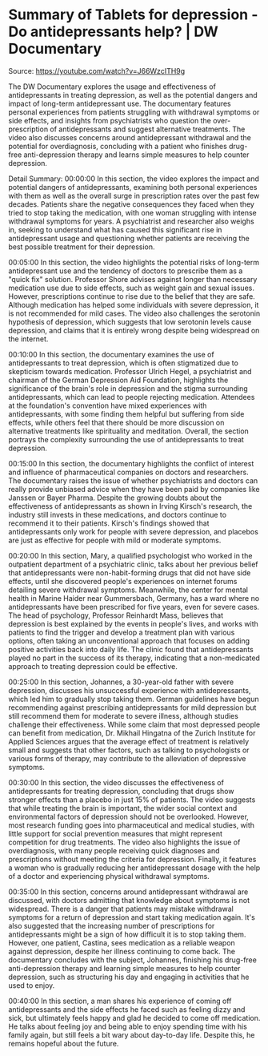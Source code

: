 # Summary of Tablets for depression - Do antidepressants help? | DW Documentary

Source: https://youtube.com/watch?v=J66WzcITH9g

The DW Documentary explores the usage and effectiveness of antidepressants in treating depression, as well as the potential dangers and impact of long-term antidepressant use. The documentary features personal experiences from patients struggling with withdrawal symptoms or side effects, and insights from psychiatrists who question the over-prescription of antidepressants and suggest alternative treatments. The video also discusses concerns around antidepressant withdrawal and the potential for overdiagnosis, concluding with a patient who finishes drug-free anti-depression therapy and learns simple measures to help counter depression.

Detail Summary: 
00:00:00
In this section, the video explores the impact and potential dangers of antidepressants, examining both personal experiences with them as well as the overall surge in prescription rates over the past few decades. Patients share the negative consequences they faced when they tried to stop taking the medication, with one woman struggling with intense withdrawal symptoms for years. A psychiatrist and researcher also weighs in, seeking to understand what has caused this significant rise in antidepressant usage and questioning whether patients are receiving the best possible treatment for their depression.

00:05:00
In this section, the video highlights the potential risks of long-term antidepressant use and the tendency of doctors to prescribe them as a "quick fix" solution. Professor Shore advises against longer than necessary medication use due to side effects, such as weight gain and sexual issues. However, prescriptions continue to rise due to the belief that they are safe. Although medication has helped some individuals with severe depression, it is not recommended for mild cases. The video also challenges the serotonin hypothesis of depression, which suggests that low serotonin levels cause depression, and claims that it is entirely wrong despite being widespread on the internet.

00:10:00
In this section, the documentary examines the use of antidepressants to treat depression, which is often stigmatized due to skepticism towards medication. Professor Ulrich Hegel, a psychiatrist and chairman of the German Depression Aid Foundation, highlights the significance of the brain's role in depression and the stigma surrounding antidepressants, which can lead to people rejecting medication. Attendees at the foundation's convention have mixed experiences with antidepressants, with some finding them helpful but suffering from side effects, while others feel that there should be more discussion on alternative treatments like spirituality and meditation. Overall, the section portrays the complexity surrounding the use of antidepressants to treat depression.

00:15:00
In this section, the documentary highlights the conflict of interest and influence of pharmaceutical companies on doctors and researchers. The documentary raises the issue of whether psychiatrists and doctors can really provide unbiased advice when they have been paid by companies like Janssen or Bayer Pharma. Despite the growing doubts about the effectiveness of antidepressants as shown in Irving Kirsch's research, the industry still invests in these medications, and doctors continue to recommend it to their patients. Kirsch's findings showed that antidepressants only work for people with severe depression, and placebos are just as effective for people with mild or moderate symptoms.

00:20:00
In this section, Mary, a qualified psychologist who worked in the outpatient department of a psychiatric clinic, talks about her previous belief that antidepressants were non-habit-forming drugs that did not have side effects, until she discovered people's experiences on internet forums detailing severe withdrawal symptoms. Meanwhile, the center for mental health in Marine Haider near Gummersbach, Germany, has a ward where no antidepressants have been prescribed for five years, even for severe cases. The head of psychology, Professor Reinhardt Mass, believes that depression is best explained by the events in people's lives, and works with patients to find the trigger and develop a treatment plan with various options, often taking an unconventional approach that focuses on adding positive activities back into daily life. The clinic found that antidepressants played no part in the success of its therapy, indicating that a non-medicated approach to treating depression could be effective.

00:25:00
In this section, Johannes, a 30-year-old father with severe depression, discusses his unsuccessful experience with antidepressants, which led him to gradually stop taking them. German guidelines have begun recommending against prescribing antidepressants for mild depression but still recommend them for moderate to severe illness, although studies challenge their effectiveness. While some claim that most depressed people can benefit from medication, Dr. Mikhail Hingatna of the Zurich Institute for Applied Sciences argues that the average effect of treatment is relatively small and suggests that other factors, such as talking to psychologists or various forms of therapy, may contribute to the alleviation of depressive symptoms.

00:30:00
In this section, the video discusses the effectiveness of antidepressants for treating depression, concluding that drugs show stronger effects than a placebo in just 15% of patients. The video suggests that while treating the brain is important, the wider social context and environmental factors of depression should not be overlooked. However, most research funding goes into pharmaceutical and medical studies, with little support for social prevention measures that might represent competition for drug treatments. The video also highlights the issue of overdiagnosis, with many people receiving quick diagnoses and prescriptions without meeting the criteria for depression. Finally, it features a woman who is gradually reducing her antidepressant dosage with the help of a doctor and experiencing physical withdrawal symptoms.

00:35:00
In this section, concerns around antidepressant withdrawal are discussed, with doctors admitting that knowledge about symptoms is not widespread. There is a danger that patients may mistake withdrawal symptoms for a return of depression and start taking medication again. It's also suggested that the increasing number of prescriptions for antidepressants might be a sign of how difficult it is to stop taking them. However, one patient, Castina, sees medication as a reliable weapon against depression, despite her illness continuing to come back. The documentary concludes with the subject, Johannes, finishing his drug-free anti-depression therapy and learning simple measures to help counter depression, such as structuring his day and engaging in activities that he used to enjoy.

00:40:00
In this section, a man shares his experience of coming off antidepressants and the side effects he faced such as feeling dizzy and sick, but ultimately feels happy and glad he decided to come off medication. He talks about feeling joy and being able to enjoy spending time with his family again, but still feels a bit wary about day-to-day life. Despite this, he remains hopeful about the future.

